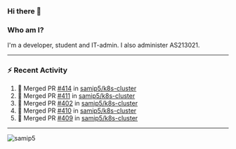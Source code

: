 ### Hi there 👋

### Who am I?
I'm a developer, student and IT-admin. I also administer AS213021.

---
### :zap: Recent Activity
<!--START_SECTION:activity-->
1. 🎉 Merged PR [#414](https://github.com/samip5/k8s-cluster/pull/414) in [samip5/k8s-cluster](https://github.com/samip5/k8s-cluster)
2. 🎉 Merged PR [#411](https://github.com/samip5/k8s-cluster/pull/411) in [samip5/k8s-cluster](https://github.com/samip5/k8s-cluster)
3. 🎉 Merged PR [#402](https://github.com/samip5/k8s-cluster/pull/402) in [samip5/k8s-cluster](https://github.com/samip5/k8s-cluster)
4. 🎉 Merged PR [#410](https://github.com/samip5/k8s-cluster/pull/410) in [samip5/k8s-cluster](https://github.com/samip5/k8s-cluster)
5. 🎉 Merged PR [#409](https://github.com/samip5/k8s-cluster/pull/409) in [samip5/k8s-cluster](https://github.com/samip5/k8s-cluster)
<!--END_SECTION:activity-->
---

<img align="center" src="https://github-readme-stats.vercel.app/api?username=samip5&show_icons=true" alt="samip5" />
